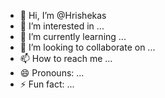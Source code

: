 - 👋 Hi, I’m @Hrishekas
- 👀 I’m interested in ...
- 🌱 I’m currently learning ...
- 💞️ I’m looking to collaborate on ...
- 📫 How to reach me ...
- 😄 Pronouns: ...
- ⚡ Fun fact: ...

<!---
Hrishekas/Hrishekas is a ✨ special ✨ repository because its `README.md` (this file) appears on your GitHub profile.
You can click the Preview link to take a look at your changes.
--->
